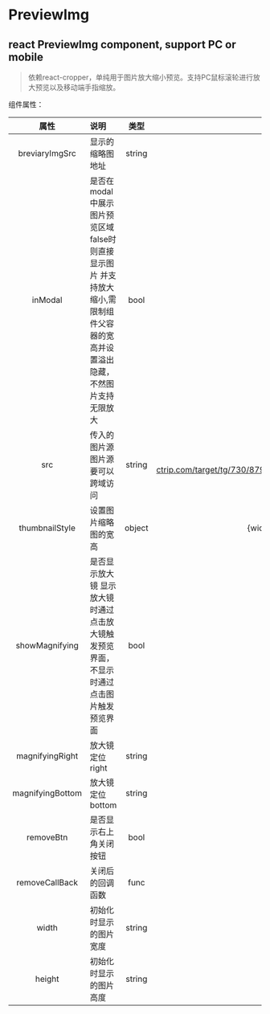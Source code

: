 # PreviewImg
react PreviewImg component, support PC or mobile
---
> 依赖react-cropper，单纯用于图片放大缩小预览。支持PC鼠标滚轮进行放大预览以及移动端手指缩放。


组件属性：

| 属性           | 说明           | 类型  | 默认值  |
| :-:   |:-------------| :-:| :-:  |
| breviaryImgSrc        | 显示的缩略图地址 | string     |  null|
| inModal        | 是否在modal中展示图片预览区域  false时则直接显示图片 并支持放大缩小,需限制组件父容器的宽高并设置溢出隐藏，不然图片支持无限放大 | bool     |  true|
| src        | 传入的图片源 图片源要可以跨域访问 | string     |  http://youimg1.c-ctrip.com/target/tg/730/879/156/0d001cbaa3794f879ceab648b513107a.jpg|
| thumbnailStyle        | 设置图片缩略图的宽高 | object     |  {width: '150px',height: '150px'}|
| showMagnifying        | 是否显示放大镜 显示放大镜时通过点击放大镜触发预览界面，不显示时通过点击图片触发预览界面 | bool     |  true |
| magnifyingRight        | 放大镜定位 right | string     |  18px|
| magnifyingBottom        | 放大镜定位 bottom | string     |  18px|
| removeBtn        | 是否显示右上角关闭按钮 | bool     |  false|
| removeCallBack        | 关闭后的回调函数 | func     |  ()>{}|
| width        | 初始化时显示的图片宽度 | string     |  100%|
| height        | 初始化时显示的图片高度 | string     |  100%|